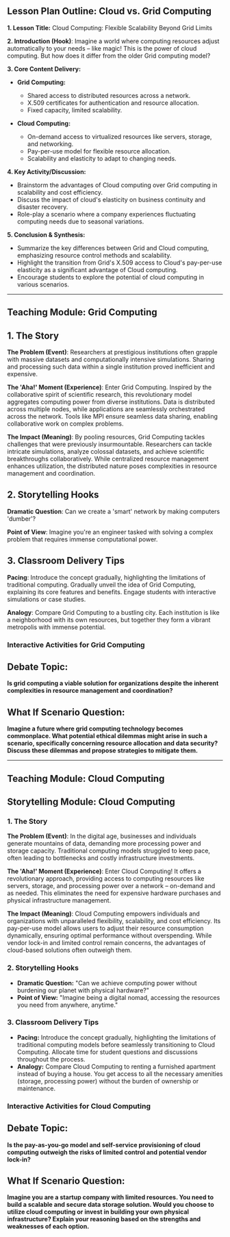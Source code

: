 ## Lesson Plan Outline: Cloud vs. Grid Computing

**1. Lesson Title:** Cloud Computing: Flexible Scalability Beyond Grid Limits

**2. Introduction (Hook)**: Imagine a world where computing resources adjust automatically to your needs – like magic! This is the power of cloud computing. But how does it differ from the older Grid computing model?

**3. Core Content Delivery:**

- **Grid Computing:**
    - Shared access to distributed resources across a network.
    - X.509 certificates for authentication and resource allocation.
    - Fixed capacity, limited scalability.


- **Cloud Computing:**
    - On-demand access to virtualized resources like servers, storage, and networking.
    - Pay-per-use model for flexible resource allocation.
    - Scalability and elasticity to adapt to changing needs.


**4. Key Activity/Discussion:**

- Brainstorm the advantages of Cloud computing over Grid computing in scalability and cost efficiency.
- Discuss the impact of cloud's elasticity on business continuity and disaster recovery.
- Role-play a scenario where a company experiences fluctuating computing needs due to seasonal variations.

**5. Conclusion & Synthesis:**

- Summarize the key differences between Grid and Cloud computing, emphasizing resource control methods and scalability.
- Highlight the transition from Grid's X.509 access to Cloud's pay-per-use elasticity as a significant advantage of Cloud computing.
- Encourage students to explore the potential of cloud computing in various scenarios.


---

## Teaching Module: Grid Computing
## 1. The Story

**The Problem (Event)**: Researchers at prestigious institutions often grapple with massive datasets and computationally intensive simulations. Sharing and processing such data within a single institution proved inefficient and expensive.

**The 'Aha!' Moment (Experience)**: Enter Grid Computing. Inspired by the collaborative spirit of scientific research, this revolutionary model aggregates computing power from diverse institutions. Data is distributed across multiple nodes, while applications are seamlessly orchestrated across the network. Tools like MPI ensure seamless data sharing, enabling collaborative work on complex problems.

**The Impact (Meaning)**: By pooling resources, Grid Computing tackles challenges that were previously insurmountable. Researchers can tackle intricate simulations, analyze colossal datasets, and achieve scientific breakthroughs collaboratively. While centralized resource management enhances utilization, the distributed nature poses complexities in resource management and coordination.


## 2. Storytelling Hooks

**Dramatic Question**: Can we create a 'smart' network by making computers 'dumber'?

**Point of View**: Imagine you're an engineer tasked with solving a complex problem that requires immense computational power.


## 3. Classroom Delivery Tips

**Pacing**: Introduce the concept gradually, highlighting the limitations of traditional computing. Gradually unveil the idea of Grid Computing, explaining its core features and benefits. Engage students with interactive simulations or case studies.

**Analogy**: Compare Grid Computing to a bustling city. Each institution is like a neighborhood with its own resources, but together they form a vibrant metropolis with immense potential.

### Interactive Activities for Grid Computing
## Debate Topic:

**Is grid computing a viable solution for organizations despite the inherent complexities in resource management and coordination?**


## What If Scenario Question:

**Imagine a future where grid computing technology becomes commonplace. What potential ethical dilemmas might arise in such a scenario, specifically concerning resource allocation and data security? Discuss these dilemmas and propose strategies to mitigate them.**


---

## Teaching Module: Cloud Computing
## Storytelling Module: Cloud Computing

### 1. The Story

**The Problem (Event)**: In the digital age, businesses and individuals generate mountains of data, demanding more processing power and storage capacity. Traditional computing models struggled to keep pace, often leading to bottlenecks and costly infrastructure investments.

**The 'Aha!' Moment (Experience)**: Enter Cloud Computing! It offers a revolutionary approach, providing access to computing resources like servers, storage, and processing power over a network – on-demand and as needed. This eliminates the need for expensive hardware purchases and physical infrastructure management.

**The Impact (Meaning)**: Cloud Computing empowers individuals and organizations with unparalleled flexibility, scalability, and cost efficiency. Its pay-per-use model allows users to adjust their resource consumption dynamically, ensuring optimal performance without overspending. While vendor lock-in and limited control remain concerns, the advantages of cloud-based solutions often outweigh them.


### 2. Storytelling Hooks

* **Dramatic Question:** "Can we achieve computing power without burdening our planet with physical hardware?"
* **Point of View:** "Imagine being a digital nomad, accessing the resources you need from anywhere, anytime."


### 3. Classroom Delivery Tips

* **Pacing:** Introduce the concept gradually, highlighting the limitations of traditional computing models before seamlessly transitioning to Cloud Computing. Allocate time for student questions and discussions throughout the process.
* **Analogy:** Compare Cloud Computing to renting a furnished apartment instead of buying a house. You get access to all the necessary amenities (storage, processing power) without the burden of ownership or maintenance.

### Interactive Activities for Cloud Computing
## Debate Topic:

**Is the pay-as-you-go model and self-service provisioning of cloud computing outweigh the risks of limited control and potential vendor lock-in?**


## What If Scenario Question:

**Imagine you are a startup company with limited resources. You need to build a scalable and secure data storage solution. Would you choose to utilize cloud computing or invest in building your own physical infrastructure? Explain your reasoning based on the strengths and weaknesses of each option.**